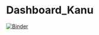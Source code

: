 # Dashboard_Kanu
[![Binder](https://mybinder.org/badge_logo.svg)](https://mybinder.org/v2/gh/bt20018/Dashboard_Kanu/main)
